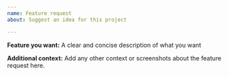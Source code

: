 ```yaml
---
name: Feature request
about: Suggest an idea for this project

---
```


**Feature you want:**
A clear and concise description of what you want

**Additional context:**
Add any other context or screenshots about the feature request here.
